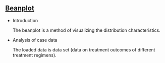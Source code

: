 ## [Beanplot](/basic/beanplot)

- Introduction

  The beanplot is a method of visualizing the distribution characteristics.

- Analysis of case data

  The loaded data is data set (data on treatment outcomes of different treatment regimens).
